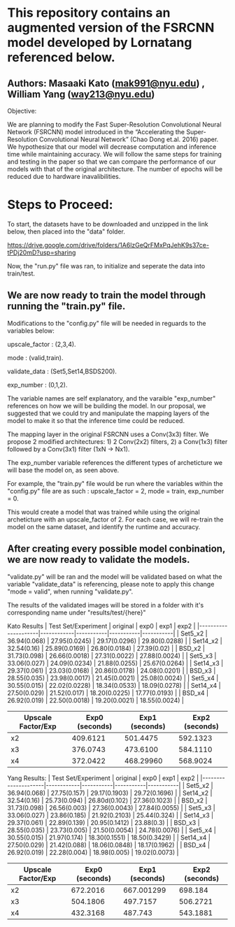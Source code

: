 
# This repository contains an augmented version of the FSRCNN model developed by Lornatang referenced below.

## Authors: Masaaki Kato (mak991@nyu.edu) , William Yang (way213@nyu.edu)


Objective: 

We are planning to modify the Fast Super-Resolution Convolutional Neural Network (FSRCNN) model introduced in the “Accelerating the Super-Resolution Convolutional Neural Network” (Chao Dong et.al. 2016) paper. We hypothesize that our model will decrease computation and inference time while maintaining accuracy. We will follow the same steps for training and testing in the paper so that we can compare the performance of our models with that of the original architecture. The number of epochs will be reduced due to hardware inavalibilities.

# Steps to Proceed:

To start, the datasets have to be downloaded and unzipped in the link below, then placed into the "data" folder. 

https://drive.google.com/drive/folders/1A6lzGeQrFMxPqJehK9s37ce-tPDj20mD?usp=sharing

Now, the "run.py" file was ran, to initialize and seperate the data into train/test. 

## We are now ready to train the model through running the "train.py" file.

Modifications to the "config.py" file will be needed in reguards to the variables below:


upscale_factor : (2,3,4).

mode : (valid,train).

validate_data : (Set5,Set14,BSDS200).

exp_number : (0,1,2).


The variable names are self explanatory, and the varaible "exp_number" references on how we will be building the model. In our proposal, we suggested that we could try and manipulate the mapping layers of the model to make it so that the inference time could be reduced. 

The mapping layer in the original FSRCNN uses a Conv(3x3) filter. We propose 2 modified architectures: 1) 2  Conv(2x2) filters, 2) a Conv(1x3) filter followed by a Conv(3x1) filter (1xN → Nx1).

The exp_number variable references the different types of archeticture we will base the model on, as seen above.


For example, the "train.py" file would be run where the variables within the "config.py" file are as such : upscale_factor = 2, mode = train, exp_number = 0.

This would create a model that was trained while using the original archeticture with an upscale_factor of 2. For each case, we will re-train the model on the same dataset, and identify the runtime and accuracy.

## After creating every possible model conbination, we are now ready to validate the models. 

"validate.py" will be ran and the model will be validated based on what the variable "validate_data" is referencing, please note to apply this change "mode = valid", when running "validate.py".

The results of the validated images will be stored in a folder with it's corresponding name under "results/test/{here}"

Kato Results
| Test Set/Experiment | original  | exp0    | exp1    | exp2    |
|---------------------|------------|-----------|-----------|-----------|
| Set5_x2            | 36.94(0.068) | 27.95(0.0245) | 29.17(0.0296) | 29.80(0.0288) |
| Set14_x2           | 32.54(0.16) | 25.89(0.0169) | 26.80(0.0184) | 27.39(0.02) |
| BSD_x2             | 31.73(0.098) | 26.66(0.0018) | 27.31(0.0022) | 27.88(0.0024) |
| Set5_x3            | 33.06(0.027) | 24.09(0.0234) | 21.88(0.0255) | 25.67(0.0264) |
| Set14_x3           | 29.37(0.061) | 23.03(0.0168) | 20.86(0.0178) | 24.08(0.0201) |
| BSD_x3             | 28.55(0.035) | 23.98(0.0017) | 21.45(0.0021) | 25.08(0.0024) |
| Set5_x4            | 30.55(0.015) | 22.02(0.0228) | 18.34(0.0533) | 18.09(0.0278) |
| Set14_x4           | 27.50(0.029) | 21.52(0.017) | 18.20(0.0225) | 17.77(0.0193) |
| BSD_x4             | 26.92(0.019) | 22.50(0.0018) | 19.20(0.0021) | 18.55(0.0024) |

| Upscale Factor/Exp | Exp0 (seconds) | Exp1 (seconds) | Exp2 (seconds) |
|--------------------|----------------|----------------|----------------|
| x2                 | 409.6121       | 501.4475      | 592.1323      |
| x3                 | 376.0743       | 473.6100      | 584.1110      |
| x4                 | 372.0422       | 468.29960     | 568.9024      |


Yang Results: 
| Test Set/Experiment | original  | exp0    | exp1    | exp2    |
|---------------------|------------|-----------|-----------|-----------|
| Set5_x2            | 36.94(0.068) | 27.75(0.157) | 29.17(0.1903) | 29.72(0.1696) |
| Set14_x2           | 32.54(0.16) | 25.73(0.094) | 26.80d(0.102) | 27.36(0.1023) |
| BSD_x2             | 31.73(0.098) | 26.56(0.003) | 27.36(0.0043) | 27.84(0.0055) |
| Set5_x3            | 33.06(0.027) | 23.86(0.185) | 21.92(0.2103) | 25.44(0.324) |
| Set14_x3           | 29.37(0.061) | 22.89(0.139) | 20.95(0.1412) | 23.88(0.3) |
| BSD_x3             | 28.55(0.035) | 23.73(0.005) | 21.50(0.0054) | 24.78(0.0076) |
| Set5_x4            | 30.55(0.015) | 21.97(0.174) | 18.30(0.1551) | 18.50(0.3429) |
| Set14_x4           | 27.50(0.029) | 21.42(0.088) | 18.06(0.0848) | 18.17(0.1962) |
| BSD_x4             | 26.92(0.019) | 22.28(0.004) | 18.98(0.005) | 19.02(0.0073) |

| Upscale Factor/Exp | Exp0 (seconds) | Exp1 (seconds) | Exp2 (seconds) |
|--------------------|----------------|----------------|----------------|
| x2                 | 672.2016       | 667.001299     | 698.184        |
| x3                 | 504.1806       | 497.7157       | 506.2721       |
| x4                 | 432.3168       | 487.743        | 543.1881       |


